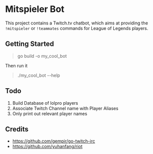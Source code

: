 # Mitspieler Bot

This project contains a Twitch.tv chatbot, which aims at providing the `!mitspieler` or `!teammates` commands for League of Legends players.

## Getting Started

> go build -o my_cool_bot

Then run it

> ./my_cool_bot --help

## Todo

1. Build Database of lolpro players
2. Associate Twitch Channel name with Player Aliases
3. Only print out relevant player names

## Credits

* <https://github.com/gempir/go-twitch-irc>
* <https://github.com/yuhanfang/riot>
